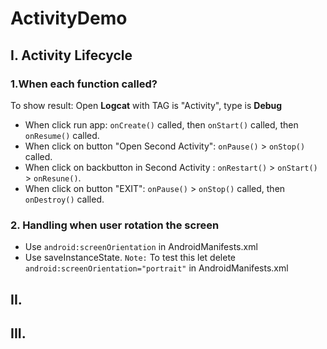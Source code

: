 # ActivityDemo
## I. Activity Lifecycle
### 1.When each  function called?
To show result: Open **Logcat** with TAG is "Activity", type is **Debug**
- When click run app: `onCreate()` called, then `onStart()` called, then `onResume()` called.
- When click on button "Open Second Activity": `onPause()` > `onStop()` called.
- When click on backbutton in Second Activity : `onRestart()` > `onStart()` > `onResune()`.
- When click on button "EXIT": `onPause()` > `onStop()` called, then `onDestroy()` called.
### 2. Handling when user rotation the screen
- Use `android:screenOrientation` in AndroidManifests.xml 
- Use saveInstanceState. `Note:` To test this let delete `android:screenOrientation="portrait"` in AndroidManifests.xml

## II.
## III.
